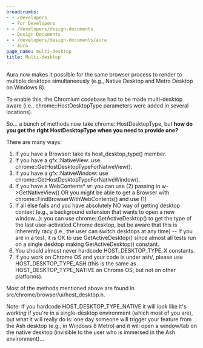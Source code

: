 ```yaml
---
breadcrumbs:
- - /developers
  - For Developers
- - /developers/design-documents
  - Design Documents
- - /developers/design-documents/aura
  - Aura
page_name: multi-desktop
title: Multi-desktop
---
```


Aura now makes it possible for the same browser process to render to multiple
desktops simultaneously (e.g., Native Desktop and Metro Desktop on Windows 8).

To enable this, the Chromium codebase had to be made multi-desktop aware (i.e.,
chrome::HostDesktopType parameters were added in several locations).

So... a bunch of methods now take chrome::HostDesktopType, but **how do you get
the right HostDesktopType when you need to provide one?**

There are many ways:

1.  If you have a Browser: take its host_desktop_type() member.
2.  If you have a gfx::NativeView: use
            chrome::GetHostDesktopTypeForNativeView().
3.  If you have a gfx::NativeWindow: use
            chrome::GetHostDesktopTypeForNativeWindow().
4.  If you have a WebContents\* w: you can use (2) passing in
            w-&gt;GetNativeView() OR you might be able to get a Browser with
            chrome::FindBrowserWithWebContents() and use (1)
5.  If all else fails and you have absolutely NO way of getting desktop
            context (e.g., a background extension that wants to open a new
            window...): you can use chrome::GetActiveDesktop() to get the type
            of the last user-activated Chrome desktop, but be aware that this is
            inherently racy (i.e., the user can switch desktops at any time) --
            If you are in a test, it is OK to use GetActiveDesktop() since
            almost all tests run on a single desktop making GetActiveDesktop()
            constant.
6.  You should almost never hardcode HOST_DESKTOP_TYPE_X constants.
7.  If you work on Chrome OS and your code is under ash/, please use
            HOST_DESKTOP_TYPE_ASH (this is the same as HOST_DESKTOP_TYPE_NATIVE
            on Chrome OS, but not on other platforms).

Most of the methods mentioned above are found in
src/chrome/browser/ui/host_desktop.h.

Note: If you hardcode HOST_DESKTOP_TYPE_NATIVE it will *look* like it's
*working* if you're in a single-desktop environment (which most of you are), but
what it will really do is: one day someone will trigger your feature from the
Ash desktop (e.g., in Windows 8 Metro) and it will open a window/tab on the
native desktop (invisible to the user who is immersed in the Ash environment)...
